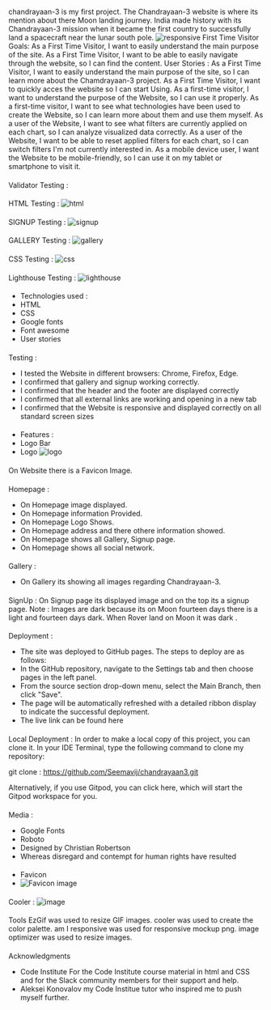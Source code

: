  chandrayaan-3 is my first project.
The Chandrayaan-3 website is where its mention about there Moon landing journey.  India made history with its Chandrayaan-3 mission when it became the first country to successfully land a spacecraft near the lunar south pole.
![responsive](/assets/images/responsiveness.png)
First Time Visitor Goals:
As a First Time Visitor, I want to easily understand the main purpose of the site.
As a First Time Visitor, I want to be able to easily navigate through the website, so I can find the content.
User Stories :
As a First Time Visitor, I want to easily understand the main purpose of the site, so I can learn more about the Chamdrayaan-3 project.
As a First Time Visitor, I want to quickly acces the website so I can start Using.
As a first-time visitor, I want to understand the purpose of the Website, so I can use it properly.
As a first-time visitor, I want to see what technologies have been used to create the Website, so I can learn more about them and use them myself.
As a user of the Website, I want to see what filters are currently applied on each chart, so I can analyze visualized data correctly.
As a user of the Website, I want to be able to reset applied filters for each chart, so I can switch filters I'm not currently interested in.
As a mobile device user, I want the Website to be mobile-friendly, so I can use it on my tablet or smartphone to visit it.
####
Validator Testing :
####
HTML Testing :
![html](assets/images/html-testing.png)
####
SIGNUP Testing :
![signup](assets/images/signup-testing.png)
####
GALLERY Testing :
![gallery](assets/images/gallery-testing.png)
####
CSS Testing :
![css](assets/images/css-testing.png)
####
Lighthouse Testing :
![lighthouse](assets/images/lighthouse-testing.png)
####
* Technologies used :
* HTML
* CSS
* Google fonts
* Font awesome
* User stories
####
Testing :
* I tested the Website in different browsers: Chrome, Firefox, Edge.
* I confirmed that gallery and signup working correctly.
* I confirmed that the header and the footer are displayed correctly
* I confirmed that all external links are working and opening in a new tab
* I confirmed that the Website is responsive and displayed correctly on all standard screen sizes
####
* Features :
* Logo Bar
* Logo
![logo](assets/images/isro-logo.jpg)
####
On Website there is a Favicon Image.
####
Homepage :
* On Homepage image displayed.
* On Homepage information Provided.
* On Homepage Logo Shows.
* On Homepage address and there othere information showed.
* On Homepage shows all Gallery, Signup page.
* On Homepage shows all social network.
####
Gallery :
* On Gallery its showing all images regarding Chandrayaan-3.
####
SignUp :
On Signup page its displayed image and on the top its a signup page.
Note : Images are dark because its on Moon fourteen days there is a light and fourteen days dark. When Rover land on Moon it was dark .
####
Deployment :
* The site was deployed to GitHub pages. The steps to deploy are as follows:
* In the GitHub repository, navigate to the Settings tab and then choose pages in the left panel.
* From the source section drop-down menu, select the Main Branch, then click "Save".
* The page will be automatically refreshed with a detailed ribbon display to indicate the successful deployment.
* The live link can be found here
####
Local Deployment :
In order to make a local copy of this project, you can clone it. In your IDE Terminal, type the following command to clone my repository:

git clone : https://github.com/Seemavij/chandrayaan3.git

Alternatively, if you use Gitpod, you can click here, which will start the Gitpod workspace for you.
####
Media : 
* Google Fonts
* Roboto
* Designed by Christian Robertson
* Whereas disregard and contempt for human rights have resulted
####
* Favicon
* ![Favicon image](assets/images/favicon.jpg)
####
Cooler :
![image](assets/images/palette.png)
####
Tools
EzGif was used to resize GIF images.
cooler was used to create the color palette.
am I responsive was used for responsive mockup png.
image optimizer was used to resize images.

####
Acknowledgments
* Code Institute For the Code Institute course material in html and CSS and for the Slack community members for their support and help.
* Aleksei Konovalov my Code Institue tutor who inspired me to push myself further.